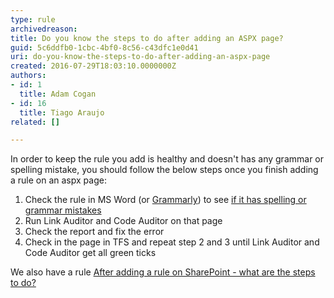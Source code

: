```yaml
---
type: rule
archivedreason: 
title: Do you know the steps to do after adding an ASPX page?
guid: 5c6ddfb0-1cbc-4bf0-8c56-c43dfc1e0d41
uri: do-you-know-the-steps-to-do-after-adding-an-aspx-page
created: 2016-07-29T18:03:10.0000000Z
authors:
- id: 1
  title: Adam Cogan
- id: 16
  title: Tiago Araujo
related: []

---
```


In order to keep the rule you add is healthy and doesn't has any grammar or spelling mistake, you should follow the below steps once you finish adding a rule on an aspx page:

<!--endintro-->

1. Check the rule in MS Word (or [Grammarly](https&#58;//grammarly.com/)) to see [if it has spelling or grammar mistakes](/_layouts/15/FIXUPREDIRECT.ASPX?WebId=3dfc0e07-e23a-4cbb-aac2-e778b71166a2&amp;TermSetId=07da3ddf-0924-4cd2-a6d4-a4809ae20160&amp;TermId=fe16ec45-0d84-4a5b-8468-379e68b95987)
2. Run Link Auditor and Code Auditor on that page
3. Check the report and fix the error
4. Check in the page in TFS and repeat step 2 and 3 until Link Auditor and Code Auditor get all green ticks


We also have a rule [After adding a rule on SharePoint - what are the steps to do?](/SoftwareDevelopment/RulesToBetterSharePoint/Pages/StepsToDoAfterAddRuleInSharePoint.aspx)
